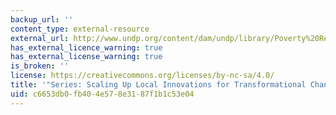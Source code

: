 ```yaml
---
backup_url: ''
content_type: external-resource
external_url: http://www.undp.org/content/dam/undp/library/Poverty%20Reduction/Participatory%20Local%20Development/Mexico_Progresa_web.pdf
has_external_licence_warning: true
has_external_license_warning: true
is_broken: ''
license: https://creativecommons.org/licenses/by-nc-sa/4.0/
title: '"Series: Scaling Up Local Innovations for Transformational Change." (PDF)'
uid: c6653db0-fb40-4e57-8e31-87f1b1c53e04
---
```

